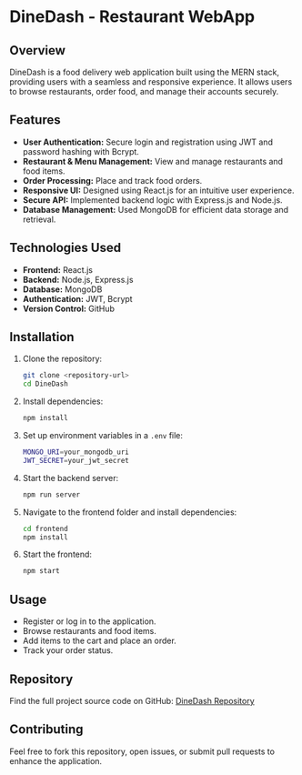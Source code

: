 # DineDash - Restaurant WebApp

## Overview

DineDash is a food delivery web application built using the MERN stack, providing users with a seamless and responsive experience. It allows users to browse restaurants, order food, and manage their accounts securely.

## Features

- **User Authentication:** Secure login and registration using JWT and password hashing with Bcrypt.
- **Restaurant & Menu Management:** View and manage restaurants and food items.
- **Order Processing:** Place and track food orders.
- **Responsive UI:** Designed using React.js for an intuitive user experience.
- **Secure API:** Implemented backend logic with Express.js and Node.js.
- **Database Management:** Used MongoDB for efficient data storage and retrieval.

## Technologies Used

- **Frontend:** React.js
- **Backend:** Node.js, Express.js
- **Database:** MongoDB
- **Authentication:** JWT, Bcrypt
- **Version Control:** GitHub

## Installation

1. Clone the repository:
   ```sh
   git clone <repository-url>
   cd DineDash
   ```
2. Install dependencies:
   ```sh
   npm install
   ```
3. Set up environment variables in a `.env` file:
   ```sh
   MONGO_URI=your_mongodb_uri
   JWT_SECRET=your_jwt_secret
   ```
4. Start the backend server:
   ```sh
   npm run server
   ```
5. Navigate to the frontend folder and install dependencies:
   ```sh
   cd frontend
   npm install
   ```
6. Start the frontend:
   ```sh
   npm start
   ```

## Usage

- Register or log in to the application.
- Browse restaurants and food items.
- Add items to the cart and place an order.
- Track your order status.

## Repository

Find the full project source code on GitHub: [DineDash Repository](repository-url)

## Contributing

Feel free to fork this repository, open issues, or submit pull requests to enhance the application.

##



